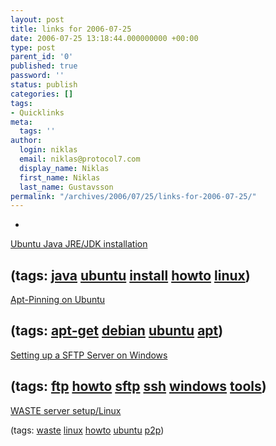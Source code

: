 ```yaml
---
layout: post
title: links for 2006-07-25
date: 2006-07-25 13:18:44.000000000 +00:00
type: post
parent_id: '0'
published: true
password: ''
status: publish
categories: []
tags:
- Quicklinks
meta:
  tags: ''
author:
  login: niklas
  email: niklas@protocol7.com
  display_name: Niklas
  first_name: Niklas
  last_name: Gustavsson
permalink: "/archives/2006/07/25/links-for-2006-07-25/"
---
```

- 
[Ubuntu Java JRE/JDK installation](http://wiki.serios.net/wiki/Ubuntu_Java_JRE/JDK_installation)

(tags: [java](http://del.icio.us/protocol7/java) [ubuntu](http://del.icio.us/protocol7/ubuntu) [install](http://del.icio.us/protocol7/install) [howto](http://del.icio.us/protocol7/howto) [linux](http://del.icio.us/protocol7/linux))
- 
[Apt-Pinning on Ubuntu](http://wiki.serios.net/wiki/Apt-Pinning_on_Ubuntu)

(tags: [apt-get](http://del.icio.us/protocol7/apt-get) [debian](http://del.icio.us/protocol7/debian) [ubuntu](http://del.icio.us/protocol7/ubuntu) [apt](http://del.icio.us/protocol7/apt))
- 
[Setting up a SFTP Server on Windows](http://www.digitalmediaminute.com/article/1487/setting-up-a-sftp-server-on-windows)

(tags: [ftp](http://del.icio.us/protocol7/ftp) [howto](http://del.icio.us/protocol7/howto) [sftp](http://del.icio.us/protocol7/sftp) [ssh](http://del.icio.us/protocol7/ssh) [windows](http://del.icio.us/protocol7/windows) [tools](http://del.icio.us/protocol7/tools))
- 
[WASTE server setup/Linux](http://theblacklodge.org/waste/)

(tags: [waste](http://del.icio.us/protocol7/waste) [linux](http://del.icio.us/protocol7/linux) [howto](http://del.icio.us/protocol7/howto) [ubuntu](http://del.icio.us/protocol7/ubuntu) [p2p](http://del.icio.us/protocol7/p2p))
